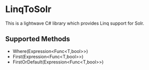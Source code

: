 # LinqToSolr
This is a lightwave C# library which provides Linq support for Solr.

## Supported Methods
* Where<T>(Expression<Func<T,bool>>)
* First<T>(Expression<Func<T,bool>>)
* FirstOrDefault<T>(Expression<Func<T,bool>>)
